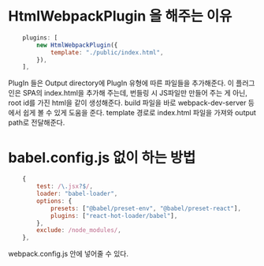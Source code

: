 # HtmlWebpackPlugin 을 해주는 이유
```js
    plugins: [
        new HtmlWebpackPlugin({
            template: "./public/index.html",
        }),
    ],
```


PlugIn 들은 Output directory에 PlugIn 유형에 따른 파일들을 추가해준다.
이 플러그인은 SPA의 index.html을 추가해 주는데, 번들링 시 JS파일만 만들어 주는 게 아닌, root id를 가진 html을 같이 생성해준다.
build 파일을 바로 webpack-dev-server 등에서 쉽게 볼 수 있게 도움을 준다.
template 경로로 index.html 파일을 가져와 output path로 전달해준다.

# babel.config.js 없이 하는 방법
```js
    {
        test: /\.jsx?$/,
        loader: "babel-loader",
        options: {
            presets: ["@babel/preset-env", "@babel/preset-react"],
            plugins: ["react-hot-loader/babel"],
        },
        exclude: /node_modules/,
    },
```
webpack.config.js 안에 넣어줄 수 있다.
